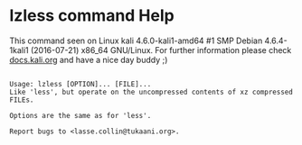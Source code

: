 # lzless command Help
 
 This command seen on Linux kali 4.6.0-kali1-amd64 #1 SMP Debian 4.6.4-1kali1 (2016-07-21) x86_64 GNU/Linux. For further information please check [docs.kali.org](docs.kali.org) and have a nice day buddy ;) 

~~~

Usage: lzless [OPTION]... [FILE]...
Like 'less', but operate on the uncompressed contents of xz compressed FILEs.

Options are the same as for 'less'.

Report bugs to <lasse.collin@tukaani.org>.

~~~
